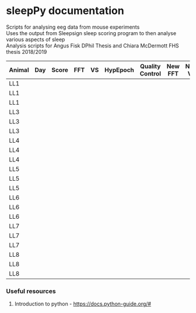 # sleepPy documentation  

Scripts for analysing eeg data from mouse experiments  
Uses the output from 
Sleepsign sleep scoring program 
to then analyse various aspects of sleep  
Analysis scripts for Angus Fisk DPhil Thesis
and Chiara McDermott FHS thesis 2018/2019  


| Animal | Day | Score | FFT | VS | HypEpoch | Quality Control | New FFT | New VS | Final Hyp |  
|---|---|---|---|---|---|---|---|---|---|  
|LL1||||||||||  
|LL1||||||||||  
|LL1||||||||||  
|LL3||||||||||  
|LL3||||||||||  
|LL3||||||||||  
|LL4||||||||||   
|LL4||||||||||   
|LL4||||||||||   
|LL5||||||||||   
|LL5||||||||||   
|LL5||||||||||   
|LL6||||||||||   
|LL6||||||||||   
|LL6||||||||||   
|LL7||||||||||   
|LL7||||||||||   
|LL7||||||||||   
|LL8||||||||||   
|LL8||||||||||   
|LL8||||||||||   
  


### Useful resources  

1. Introduction to python - https://docs.python-guide.org/# 
